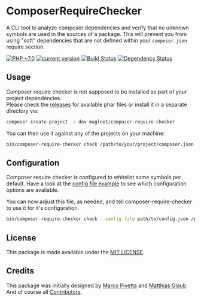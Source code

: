 # ComposerRequireChecker

A CLI tool to analyze composer dependencies and verify that no unknown symbols are used in the sources of a package.
This will prevent you from using "soft" dependencies that are not defined within your `composer.json` require section.

[![PHP ~7.0](https://img.shields.io/badge/PHP-~7.0-brightgreen.svg?style=flat-square)](https://php.net)
[![current version](https://img.shields.io/packagist/v/maglnet/composer-require-checker.svg?style=flat-square)](https://packagist.org/packages/maglnet/composer-require-checker)
[![Build Status](https://img.shields.io/travis/maglnet/ComposerRequireChecker.svg?style=flat-square)](https://travis-ci.org/maglnet/ComposerRequireChecker)
[![Dependency Status](https://www.versioneye.com/user/projects/565df3b9b6f5ff00380001ea/badge.svg?style=flat)](https://www.versioneye.com/user/projects/565df3b9b6f5ff00380001ea)

## Usage

Composer require checker is not supposed to be installed as part of your project dependencies.  
Please check the [releases](https://github.com/maglnet/ComposerRequireChecker/releases) for available phar files or
install it in a separate directory via:

```sh
composer create-project -s dev maglnet/composer-require-checker
```

You can then use it against any of the projects on your machine:

```sh
bin/composer-require-checker check /path/to/your/project/composer.json
```

## Configuration

Composer require checker is configured to whitelist some symbols per default. Have a look at the
[config file example](data/config.dist.json) to see which configuration options are available.

You can now adjust this file, as needed, and tell composer-require-checker to use it for it's configuration.


```sh
bin/composer-require-checker check --config-file path/to/config.json /path/to/your/project/composer.json
``` 

## License

This package is made available under the [MIT LICENSE](LICENSE).

## Credits

This package was initially designed by [Marco Pivetta](https://github.com/ocramius) and [Matthias Glaub](https://github.com/maglnet).  
And of course all [Contributors](https://github.com/maglnet/ComposerRequireChecker/graphs/contributors).
